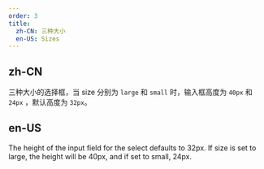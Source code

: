 ```yaml
---
order: 3
title:
  zh-CN: 三种大小
  en-US: Sizes
---
```


## zh-CN

三种大小的选择框，当 size 分别为 `large` 和 `small` 时，输入框高度为 `40px` 和 `24px` ，默认高度为 `32px`。

## en-US

The height of the input field for the select defaults to 32px. If size is set to large, the height will be 40px, and if set to small, 24px.
